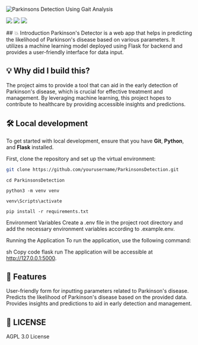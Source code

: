 ![Parkinsons Detection Using Gait Analysis](https://www.mayoclinic.org/diseases-conditions/parkinsons-disease/diagnosis-treatment/drc-20376062)


<img src="https://img.shields.io/github/license/Ayush-Sharma410/Parkinsons_Detection" />
<img src="https://img.shields.io/badge/Author-Ayush%20Sharma-yellow" />
<img src="https://img.shields.io/badge/code%20style-airbnb-blue" />
</p>
## 💥 Introduction
Parkinson's Detector is a web app that helps in predicting the likelihood of Parkinson's disease based on various parameters. It utilizes a machine learning model deployed using Flask for backend and provides a user-friendly interface for data input.

## 💡 Why did I build this?
The project aims to provide a tool that can aid in the early detection of Parkinson's disease, which is crucial for effective treatment and management. By leveraging machine learning, this project hopes to contribute to healthcare by providing accessible insights and predictions.

## 🛠️ Local development
To get started with local development, ensure that you have <b>Git</b>, <b>Python</b>, and <b>Flask</b> installed.

First, clone the repository and set up the virtual environment:

```sh
git clone https://github.com/yourusername/ParkinsonsDetection.git
```
```
cd ParkinsonsDetection
```
```
python3 -m venv venv
```
```
venv\Scripts\activate
```
```
pip install -r requirements.txt
```
Environment Variables
Create a .env file in the project root directory and add the necessary environment variables according to .example.env.

Running the Application
To run the application, use the following command:

sh
Copy code
flask run
The application will be accessible at http://127.0.0.1:5000.

## 🥁 Features
User-friendly form for inputting parameters related to Parkinson's disease.
Predicts the likelihood of Parkinson's disease based on the provided data.
Provides insights and predictions to aid in early detection and management.

## 📜 LICENSE
AGPL 3.0 License

